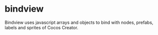 # bindview
Bindview uses javascript arrays and objects to bind with nodes, prefabs, labels and sprites of Cocos Creator. 

